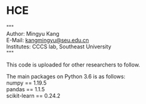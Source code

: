 # HCE
"""  
Author: Mingyu Kang   
E-Mail: kangmingyu@seu.edu.cn   
Institutes: CCCS lab, Southeast University   
"""   

This code is uploaded for other researchers to follow.   

The main packages on Python 3.6 is as follows:   
numpy == 1.19.5   
pandas == 1.1.5   
scikit-learn == 0.24.2   


